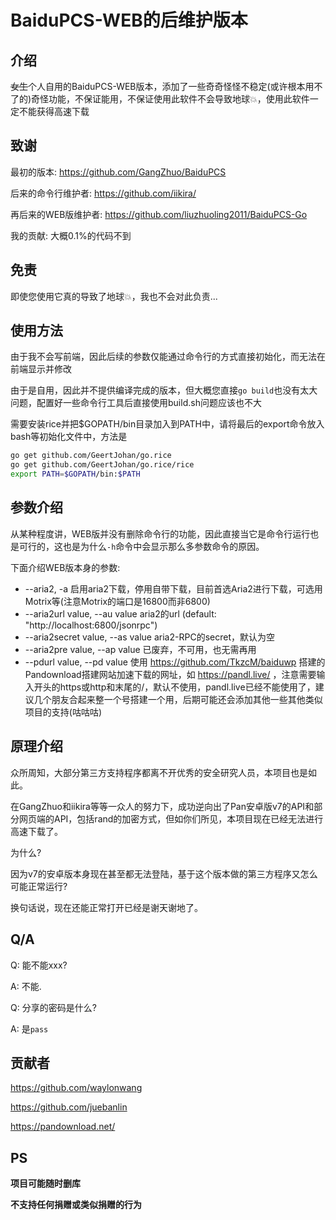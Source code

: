 # BaiduPCS-WEB的后维护版本

## 介绍

~~女生~~个人自用的BaiduPCS-WEB版本，添加了一些奇奇怪怪不稳定(或许根本用不了的)奇怪功能，不保证能用，不保证使用此软件不会导致地球💥，使用此软件一定不能获得高速下载

## 致谢

最初的版本: https://github.com/GangZhuo/BaiduPCS

后来的命令行维护者: https://github.com/iikira/

再后来的WEB版维护者: https://github.com/liuzhuoling2011/BaiduPCS-Go

我的贡献: 大概0.1%的代码不到

## 免责

即使您使用它真的导致了地球💥，我也不会对此负责...

## 使用方法

由于我不会写前端，因此后续的参数仅能通过命令行的方式直接初始化，而无法在前端显示并修改

由于是自用，因此并不提供编译完成的版本，但大概您直接`go build`也没有太大问题，配置好一些命令行工具后直接使用build.sh问题应该也不大

需要安装rice并把$GOPATH/bin目录加入到PATH中，请将最后的export命令放入bash等初始化文件中，方法是

```bash
go get github.com/GeertJohan/go.rice
go get github.com/GeertJohan/go.rice/rice
export PATH=$GOPATH/bin:$PATH
```

## 参数介绍

从某种程度讲，WEB版并没有删除命令行的功能，因此直接当它是命令行运行也是可行的，这也是为什么`-h`命令中会显示那么多参数命令的原因。

下面介绍WEB版本身的参数:

* --aria2, -a                      启用aria2下载，停用自带下载，目前首选Aria2进行下载，可选用Motrix等(注意Motrix的端口是16800而非6800)
*  --aria2url value, --au value     aria2的url (default: "http://localhost:6800/jsonrpc")
* --aria2secret value, --as value  aria2-RPC的secret，默认为空
* --aria2pre value, --ap value     已废弃，不可用，也无需再用
* --pdurl value, --pd value        使用 https://github.com/TkzcM/baiduwp 搭建的Pandownload搭建网站加速下载的网址，如 https://pandl.live/ ，注意需要输入开头的https或http和末尾的/，默认不使用，pandl.live已经不能使用了，建议几个朋友合起来整一个号搭建一个用，后期可能还会添加其他一些其他类似项目的支持(咕咕咕)

## 原理介绍

众所周知，大部分第三方支持程序都离不开优秀的安全研究人员，本项目也是如此。

在GangZhuo和iikira等等一众人的努力下，成功逆向出了Pan安卓版v7的API和部分网页端的API，包括rand的加密方式，但如你们所见，本项目现在已经无法进行高速下载了。

为什么?

因为v7的安卓版本身现在甚至都无法登陆，基于这个版本做的第三方程序又怎么可能正常运行?

换句话说，现在还能正常打开已经是谢天谢地了。

## Q/A

Q: 能不能xxx?

A: 不能.

Q: 分享的密码是什么?

A: 是`pass`

## 贡献者

https://github.com/waylonwang

https://github.com/juebanlin

https://pandownload.net/

## PS

**项目可能随时删库**

**不支持任何捐赠或类似捐赠的行为**
